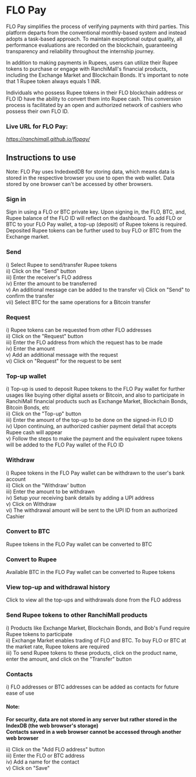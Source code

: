 

# FLO Pay  
FLO Pay simplifies the process of verifying payments with third parties. This platform departs from the conventional monthly-based system and instead adopts a task-based approach. To maintain exceptional output quality, all performance evaluations are recorded on the blockchain, guaranteeing transparency and reliability throughout the internship journey.

In addition to making payments in Rupees, users can utilize their Rupee tokens to purchase or engage with RanchiMall's financial products, including the Exchange Market and Blockchain Bonds. It's important to note that 1 Rupee token always equals 1 INR.  

Individuals who possess Rupee tokens in their FLO blockchain address or FLO ID have the ability to convert them into Rupee cash. This conversion process is facilitated by an open and authorized network of cashiers who possess their own FLO ID.

### Live URL for FLO Pay:
*https://ranchimall.github.io/flopay/*  

## Instructions to use  
Note: FLO Pay uses IndedxedDB for storing data, which means data is stored in the respective browser you use to open the web wallet. Data stored by one browser can't be accessed by other browsers.  

### Sign in  
Sign in using a FLO or BTC private key. Upon signing in, the FLO, BTC, and, Rupee balance of the FLO ID will reflect on the dashboard. To add FLO or BTC to your FLO Pay wallet, a top-up (deposit) of Rupee tokens is required. Deposited Rupee tokens can be further used to buy FLO or BTC from the Exchange market.  

### Send  
i) Select Rupee to send/transfer Rupee tokens  
ii) Click on the "Send" button  
iii) Enter the receiver's FLO address  
iv) Enter the amount to be transferred  
v) An additional message can be added to the transfer
vi) Click on "Send" to confirm the transfer  
vii) Select BTC for the same operations for a Bitcoin transfer  

### Request  
i) Rupee tokens can be requested from other FLO addresses  
ii) Click on the "Request" button  
iii) Enter the FLO address from which the request has to be made  
iv) Enter the amount  
v) Add an additional message with the request  
vi) Click on "Request" for the request to be sent  

### Top-up wallet  
i) Top-up is used to deposit Rupee tokens to the FLO Pay wallet for further usages like buying other digital assets or Bitcoin, and also to participate in RanchiMall financial products such as Exchange Market, Blockchain Bonds, Bitcoin Bonds, etc  
ii) Click on the "Top-up" button  
iii) Enter the amount of the top-up to be done on the signed-in FLO ID  
iv) Upon continuing, an authorized cashier payment detail that accepts Rupee cash will appear  
v) Follow the steps to make the payment and the equivalent rupee tokens will be added to the FLO Pay wallet of the FLO ID  

### Withdraw  
i) Rupee tokens in the FLO Pay wallet can be withdrawn to the user's bank account  
ii) Click on the "Withdraw' button  
iii) Enter the amount to be withdrawn  
iv) Setup your receiving bank details by adding a UPI address  
v) Click on Withdraw  
vi) The withdrawal amount will be sent to the UPI ID from an authorized Cashier  

### Convert to BTC  
Rupee tokens in the FLO Pay wallet can be converted to BTC  

### Convert to Rupee  
Available BTC in the FLO Pay wallet can be converted to Rupee tokens  

### View top-up and withdrawal history  
Click to view all the top-ups and withdrawals done from the FLO address  

### Send Rupee tokens to other RanchiMall products  
i) Products like Exchange Market, Blockchain Bonds, and Bob's Fund require Rupee tokens to participate  
ii) Exchange Market enables trading of FLO and BTC. To buy FLO or BTC at the market rate, Rupee tokens are required  
iii) To send Rupee tokens to these products, click on the product name, enter the amount, and click on the "Transfer" button  

### Contacts  
i) FLO addresses or BTC addresses can be added as contacts for future ease of use  

#### Note:  
**For security, data are not stored in any server but rather stored in the IndexDB (the web browser's storage)  
Contacts saved in a web browser cannot be accessed through another web browser**  

ii) Click on the "Add FLO address" button  
iii) Enter the FLO or BTC address  
iv) Add a name for the contact  
v) Click on "Save"
